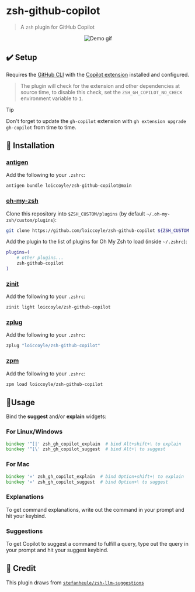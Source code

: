 # zsh-github-copilot

> A `zsh` plugin for GitHub Copilot

<p align="center">
  <img src="https://i.imgur.com/7C2CYZl.gif" alt="Demo gif">
</p>

## ✔️ Setup

Requires the [GitHub CLI](https://github.com/cli/cli) with the [Copilot extension](https://github.com/github/gh-copilot) installed and configured.

> The plugin will check for the extension and other dependencies at source time, to disable this check, set the `ZSH_GH_COPILOT_NO_CHECK` environment variable to `1`.

> [!TIP]
> Don't forget to update the `gh-copilot` extension with `gh extension upgrade gh-copilot` from time to time.

## 🚀 Installation

### [antigen](https://github.com/zsh-users/antigen)

Add the following to your `.zshrc`:

```zsh
antigen bundle loiccoyle/zsh-github-copilot@main
```

### [oh-my-zsh](http://github.com/robbyrussell/oh-my-zsh)

Clone this repository into `$ZSH_CUSTOM/plugins` (by default `~/.oh-my-zsh/custom/plugins`):

```zsh
git clone https://github.com/loiccoyle/zsh-github-copilot ${ZSH_CUSTOM:-~/.oh-my-zsh/custom}/plugins/zsh-github-copilot
```

Add the plugin to the list of plugins for Oh My Zsh to load (inside `~/.zshrc`):

```zsh
plugins=(
    # other plugins...
    zsh-github-copilot
)
```

### [zinit](https://github.com/zdharma-continuum/zinit)

Add the following to your `.zshrc`:

```zsh
zinit light loiccoyle/zsh-github-copilot
```

### [zplug](https://github.com/zplug/zplug)

Add the following to your `.zshrc`:

```zsh
zplug "loiccoyle/zsh-github-copilot"
```

### [zpm](https://github.com/zpm-zsh/zpm)

Add the following to your `.zshrc`:

```zsh
zpm load loiccoyle/zsh-github-copilot
```

## 🧠Usage

Bind the **suggest** and/or **explain** widgets:

### For Linux/Windows

```zsh
bindkey '^[|' zsh_gh_copilot_explain  # bind Alt+shift+\ to explain
bindkey '^[\' zsh_gh_copilot_suggest  # bind Alt+\ to suggest
```

### For Mac

```zsh
bindkey '»' zsh_gh_copilot_explain  # bind Option+shift+\ to explain
bindkey '«' zsh_gh_copilot_suggest  # bind Option+\ to suggest
```

### Explanations

To get command explanations, write out the command in your prompt and hit your keybind.

### Suggestions

To get Copilot to suggest a command to fulfill a query, type out the query in your prompt and hit your suggest keybind.

## 🤩 Credit

This plugin draws from [`stefanheule/zsh-llm-suggestions`](https://github.com/stefanheule/zsh-llm-suggestions)
